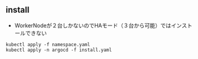 ## install
- WorkerNodeが２台しかないのでHAモード（３台から可能）ではインストールできない

```shell
kubectl apply -f namespace.yaml
kubectl apply -n argocd -f install.yaml
```